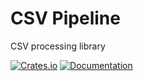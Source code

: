 [documentation]: https://docs.rs/csv-pipeline

# CSV Pipeline

CSV processing library

[![Crates.io](https://img.shields.io/crates/v/csv-pipeline.svg)](https://crates.io/crates/csv-pipeline)
[![Documentation](https://docs.rs/csv-pipeline/badge.svg)](https://docs.rs/csv-pipeline)
